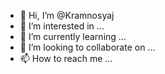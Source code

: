 - 👋 Hi, I’m @Kramnosyaj
- 👀 I’m interested in ...
- 🌱 I’m currently learning ...
- 💞️ I’m looking to collaborate on ...
- 📫 How to reach me ...

<!---
Kramnosyaj/Kramnosyaj is a ✨ special ✨ repository because its `README.md` (this file) appears on your GitHub profile.
You can click the Preview link to take a look at your changes.
--->
